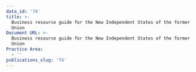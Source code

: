 ```yaml
---
data_id: '74'
title: >-
  Business resource guide for the New Independent States of the former Soviet
  Union
Document URL: >-
  Business resource guide for the New Independent States of the former Soviet
  Union
Practice Area:
  - ''
publications_slug: '74'
---
```

